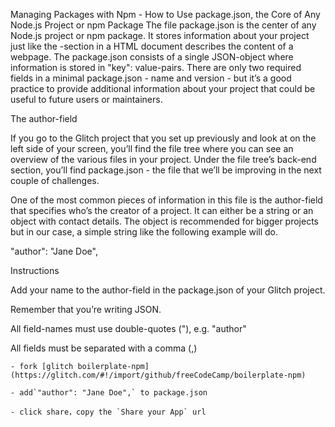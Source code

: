 Managing Packages with Npm - How to Use package.json, the Core of Any Node.js Project or npm Package
The file package.json is the center of any Node.js project or npm package. It stores information about your project just like the -section in a HTML document describes the content of a webpage. The package.json consists of a single JSON-object where information is stored in "key": value-pairs. There are only two required fields in a minimal package.json - name and version - but it’s a good practice to provide additional information about your project that could be useful to future users or maintainers.

The author-field

If you go to the Glitch project that you set up previously and look at on the left side of your screen, you’ll find the file tree where you can see an overview of the various files in your project. Under the file tree’s back-end section, you’ll find package.json - the file that we’ll be improving in the next couple of challenges.

One of the most common pieces of information in this file is the author-field that specifies who’s the creator of a project. It can either be a string or an object with contact details. The object is recommended for bigger projects but in our case, a simple string like the following example will do.

"author": "Jane Doe",

Instructions

Add your name to the author-field in the package.json of your Glitch project.

Remember that you’re writing JSON.

All field-names must use double-quotes ("), e.g. "author"

All fields must be separated with a comma (,)

```
- fork [glitch boilerplate-npm](https://glitch.com/#!/import/github/freeCodeCamp/boilerplate-npm)

- add`"author": "Jane Doe",` to package.json

- click share，copy the `Share your App` url
```